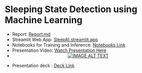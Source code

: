 # Sleeping State Detection using Machine Learning

- Report: [Report.md](https://github.com/DATA-606-2023-FALL-MONDAY/Panuganti_Manikanta/blob/main/docs/report.md)
- Streamlit Web App: [SleepAI.streamlit.app](https://sleepai.streamlit.app)
- Notebooks for Training and Inference: [Notebooks Link](https://github.com/DATA-606-2023-FALL-MONDAY/Panuganti_Manikanta/tree/main/src)
- Presentation Video: [Watch Presentation Here](https://youtu.be/JDql6FJbTrg)
- <div align="center">
  <a href="https://www.youtube.com/watch?v=JDql6FJbTrg"><img src="https://img.youtube.com/vi/JDql6FJbTrg/0.jpg" alt="IMAGE ALT TEXT"></a>
</div>

- Presentation deck : [Deck Link](https://github.com/DATA-606-2023-FALL-MONDAY/Panuganti_Manikanta/blob/main/data/Presentation.pdf)
